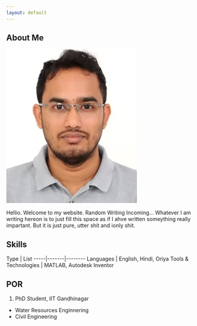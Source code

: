 ```yaml
---
layout: default
---
```


## About Me

<img class="profile-picture" src="bidpic.JPG">

Hellio. Welcome to my website. Random Writing Incoming... Whatever I am writing hereon is to just fill this space as if I ahve written someything really impartant. But it is just pure, utter shit and ionly shit. 
## Skills

Type | List
-----|-------|--------
Languages | English, Hindi, Oriya
Tools & Technologies | MATLAB, Autodesk Inventor
 
## POR
 1. PhD Student, IIT Gandhinagar
  * Water Resources Enginnering
  * Civil Engineering



